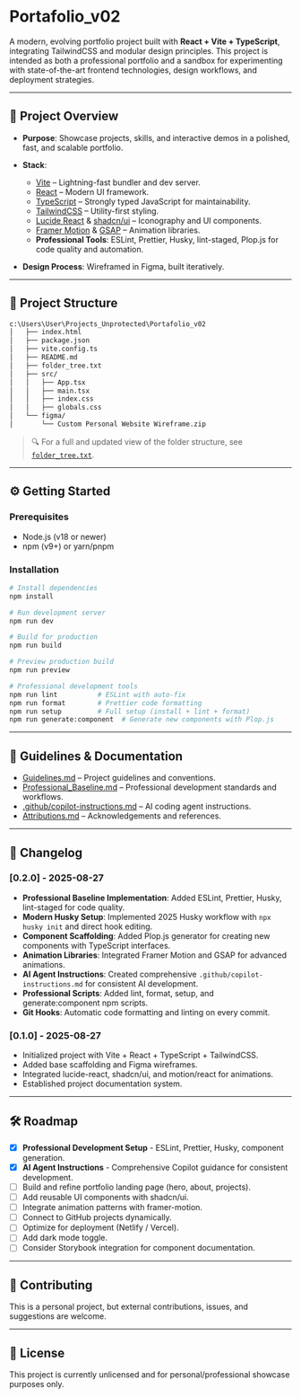 # Portafolio\_v02

A modern, evolving portfolio project built with **React + Vite + TypeScript**, integrating TailwindCSS and modular design principles. This project is intended as both a professional portfolio and a sandbox for experimenting with state-of-the-art frontend technologies, design workflows, and deployment strategies.

---

## 🚀 Project Overview

* **Purpose**: Showcase projects, skills, and interactive demos in a polished, fast, and scalable portfolio.
* **Stack**:

  * [Vite](https://vitejs.dev/) – Lightning-fast bundler and dev server.
  * [React](https://react.dev/) – Modern UI framework.
  * [TypeScript](https://www.typescriptlang.org/) – Strongly typed JavaScript for maintainability.
  * [TailwindCSS](https://tailwindcss.com/) – Utility-first styling.
  * [Lucide React](https://lucide.dev/) & [shadcn/ui](https://ui.shadcn.com/) – Iconography and UI components.
  * [Framer Motion](https://www.framer.com/motion/) & [GSAP](https://gsap.com/) – Animation libraries.
  * **Professional Tools**: ESLint, Prettier, Husky, lint-staged, Plop.js for code quality and automation.
* **Design Process**: Wireframed in Figma, built iteratively.

---

## 📂 Project Structure

```bash
c:\Users\User\Projects_Unprotected\Portafolio_v02
│   ├── index.html
│   ├── package.json
│   ├── vite.config.ts
│   ├── README.md
│   ├── folder_tree.txt
│   ├── src/
│   │   ├── App.tsx
│   │   ├── main.tsx
│   │   ├── index.css
│   │   ├── globals.css
│   └── figma/
│       └── Custom Personal Website Wireframe.zip
```

> 🔍 For a full and updated view of the folder structure, see [`folder_tree.txt`](./folder_tree.txt).

---

## ⚙️ Getting Started

### Prerequisites

* Node.js (v18 or newer)
* npm (v9+) or yarn/pnpm

### Installation

```bash
# Install dependencies
npm install

# Run development server
npm run dev

# Build for production
npm run build

# Preview production build
npm run preview

# Professional development tools
npm run lint          # ESLint with auto-fix
npm run format        # Prettier code formatting
npm run setup         # Full setup (install + lint + format)
npm run generate:component  # Generate new components with Plop.js
```

---

## 📜 Guidelines & Documentation

* [Guidelines.md](./src/guidelines/Guidelines.md) – Project guidelines and conventions.
* [Professional_Baseline.md](./Professional_Baseline.md) – Professional development standards and workflows.
* [.github/copilot-instructions.md](./.github/copilot-instructions.md) – AI coding agent instructions.
* [Attributions.md](./src/Attributions.md) – Acknowledgements and references.

---

## 📖 Changelog

### [0.2.0] - 2025-08-27

* **Professional Baseline Implementation**: Added ESLint, Prettier, Husky, lint-staged for code quality.
* **Modern Husky Setup**: Implemented 2025 Husky workflow with `npx husky init` and direct hook editing.
* **Component Scaffolding**: Added Plop.js generator for creating new components with TypeScript interfaces.
* **Animation Libraries**: Integrated Framer Motion and GSAP for advanced animations.
* **AI Agent Instructions**: Created comprehensive `.github/copilot-instructions.md` for consistent AI development.
* **Professional Scripts**: Added lint, format, setup, and generate:component npm scripts.
* **Git Hooks**: Automatic code formatting and linting on every commit.

### [0.1.0] - 2025-08-27

* Initialized project with Vite + React + TypeScript + TailwindCSS.
* Added base scaffolding and Figma wireframes.
* Integrated lucide-react, shadcn/ui, and motion/react for animations.
* Established project documentation system.

---

## 🛠️ Roadmap

* [x] **Professional Development Setup** - ESLint, Prettier, Husky, component generation.
* [x] **AI Agent Instructions** - Comprehensive Copilot guidance for consistent development.
* [ ] Build and refine portfolio landing page (hero, about, projects).
* [ ] Add reusable UI components with shadcn/ui.
* [ ] Integrate animation patterns with framer-motion.
* [ ] Connect to GitHub projects dynamically.
* [ ] Optimize for deployment (Netlify / Vercel).
* [ ] Add dark mode toggle.
* [ ] Consider Storybook integration for component documentation.

---

## 🤝 Contributing

This is a personal project, but external contributions, issues, and suggestions are welcome.

---

## 📄 License

This project is currently unlicensed and for personal/professional showcase purposes only.

